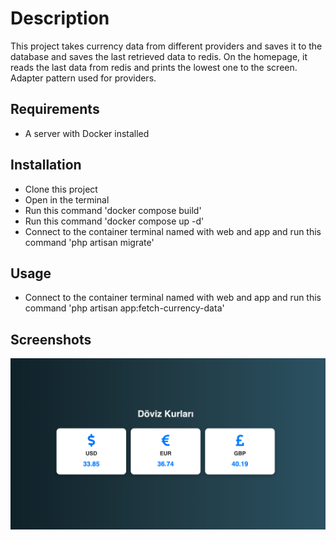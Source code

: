# Description

This project takes currency data from different providers and saves it to the database and saves the last retrieved data to redis. On the homepage, it reads the last data from redis and prints the lowest one to the screen. Adapter pattern used for providers.

## Requirements

- A server with Docker installed

## Installation 

- Clone this project
- Open in the terminal 
- Run this command 'docker compose build'
- Run this command 'docker compose up -d'
- Connect to the container terminal named with web and app and run this command 'php artisan migrate'

## Usage

- Connect to the container terminal named with web and app and run this command 'php artisan app:fetch-currency-data'

## Screenshots

![screen shot for project](https://github.com/bthnbstrk/CurrencyRates/blob/main/currency_image.png)

